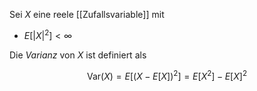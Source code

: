 Sei $X$ eine reele [[Zufallsvariable]] mit
- $E[|X|^2] \lt \infty$

Die *Varianz* von $X$ ist definiert als

$$
	\text{Var}(X) = E[(X - E[X])^2] = E[X^2] - E[X]^2
$$